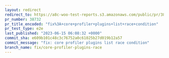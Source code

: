 ```yaml
---
layout: redirect
redirect_to: https://a8c-woo-test-reports.s3.amazonaws.com/public/pr/38732/e2e/index.html
pr_number: 38732
pr_title_encoded: "fix%3A+core+profiler+plugins+list+race+condition"
pr_test_type: e2e
last_published: "2023-06-15 06:08:32 +0000"
commit_sha: e609b101c48c3c76752a0c61025b27d019b12a57
commit_message: "fix: core profiler plugins list race condition"
branch_name: fix/core-profiler-plugins-race
---
```

